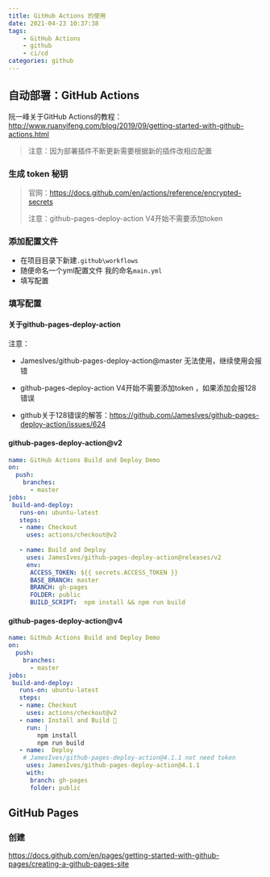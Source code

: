 ```yaml
---
title: GitHub Actions 的使用
date: 2021-04-23 10:37:38
tags:
	- GitHub Actions
	- github
	- ci/cd
categories: github
---
```




##  自动部署：GitHub Actions

阮一峰关于GitHub Actions的教程： http://www.ruanyifeng.com/blog/2019/09/getting-started-with-github-actions.html

>注意：因为部署插件不断更新需要根据新的插件改相应配置



### 生成 **token** 秘钥

>官网：https://docs.github.com/en/actions/reference/encrypted-secrets
>
>注意：github-pages-deploy-action V4开始不需要添加token

### 添加配置文件

- 在项目目录下新建`.github\workflows`
- 随便命名一个yml配置文件 我的命名`main.yml`
- 填写配置

### 填写配置

#### 关于github-pages-deploy-action

注意：

- JamesIves/github-pages-deploy-action@master 无法使用，继续使用会报错

- github-pages-deploy-action V4开始不需要添加token ，如果添加会报128错误

- github关于128错误的解答：https://github.com/JamesIves/github-pages-deploy-action/issues/624

  

#### github-pages-deploy-action@v2

```yaml
name: GitHub Actions Build and Deploy Demo 
on:
  push:
    branches: 
      - master 
jobs: 
 build-and-deploy:
   runs-on: ubuntu-latest
   steps: 
   - name: Checkout 
     uses: actions/checkout@v2
      
   - name: Build and Deploy 
     uses: JamesIves/github-pages-deploy-action@releases/v2
     env:
      ACCESS_TOKEN: ${{ secrets.ACCESS_TOKEN }} 
      BASE_BRANCH: master
      BRANCH: gh-pages 
      FOLDER: public 
      BUILD_SCRIPT:  npm install && npm run build
```

#### github-pages-deploy-action@v4

```yaml
name: GitHub Actions Build and Deploy Demo 
on:
  push:
    branches: 
      - master 
jobs: 
 build-and-deploy:
   runs-on: ubuntu-latest
   steps: 
   - name: Checkout 
     uses: actions/checkout@v2
   - name: Install and Build 🔧 
     run: |
        npm install
        npm run build
   - name:  Deploy 
    # JamesIves/github-pages-deploy-action@4.1.1 not need token
     uses: JamesIves/github-pages-deploy-action@4.1.1
     with:
      branch: gh-pages
      folder: public

```

## GitHub Pages

### 创建

https://docs.github.com/en/pages/getting-started-with-github-pages/creating-a-github-pages-site